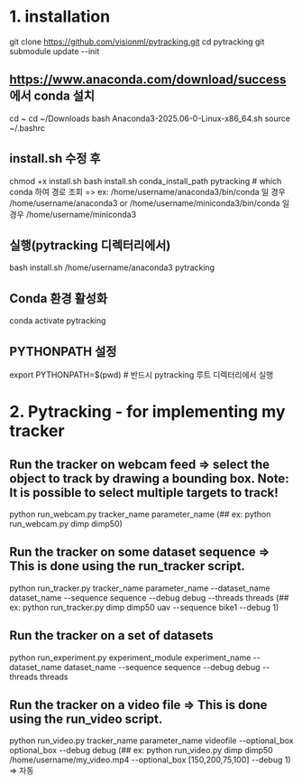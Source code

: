 # 1. installation

git clone https://github.com/visionml/pytracking.git
cd pytracking
git submodule update --init

## https://www.anaconda.com/download/success 에서 conda 설치 
cd ~
cd ~/Downloads
bash Anaconda3-2025.06-0-Linux-x86_64.sh
source ~/.bashrc

## install.sh 수정 후
chmod +x install.sh
bash install.sh conda_install_path pytracking # which conda 하여 경로 조회 => ex: /home/username/anaconda3/bin/conda 일 경우 /home/username/anaconda3  or /home/username/miniconda3/bin/conda 일 경우 /home/username/miniconda3     

## 실행(pytracking 디렉터리에서)
bash install.sh /home/username/anaconda3 pytracking

## Conda 환경 활성화
conda activate pytracking 

## PYTHONPATH 설정
export PYTHONPATH=$(pwd) # 반드시 pytracking 루트 디렉터리에서 실행


# 2. Pytracking - for implementing my tracker

## Run the tracker on webcam feed => select the object to track by drawing a bounding box. Note: It is possible to select multiple targets to track!
python run_webcam.py tracker_name parameter_name (## ex: python run_webcam.py dimp dimp50)

## Run the tracker on some dataset sequence => This is done using the run_tracker script.
python run_tracker.py tracker_name parameter_name --dataset_name dataset_name --sequence sequence --debug debug --threads threads (## ex: python run_tracker.py dimp dimp50 uav --sequence bike1 --debug 1)

## Run the tracker on a set of datasets 
python run_experiment.py experiment_module experiment_name --dataset_name dataset_name --sequence sequence  --debug debug --threads threads

## Run the tracker on a video file => This is done using the run_video script.
python run_video.py tracker_name parameter_name videofile --optional_box optional_box --debug debug (## ex: python run_video.py dimp dimp50 /home/username/my_video.mp4 --optional_box [150,200,75,100] --debug 1) => 자동
